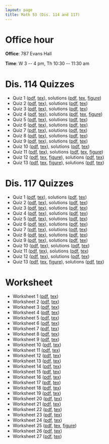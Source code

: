 ```yaml
---
layout: page
title: Math 53 (Dis. 114 and 117)
---
```

# Office hour

**Office**: 787 Evans Hall

**Time**: W 3 -- 4 pm, Th 10:30 -- 11:30 am

# Dis. 114 Quizzes

- Quiz 1 ([pdf](quiz01dis114.pdf), [tex](quiz01dis114.tex)), solutions ([pdf](quiz01dis114sol.pdf), [tex](quiz01dis114.tex), [figure](quiz01dis114solpic.eps))
- Quiz 2 ([pdf](quiz02dis114.pdf), [tex](quiz02dis114.tex)), solutions ([pdf](quiz02dis114sol.pdf), [tex](quiz02dis114.tex))
- Quiz 3 ([pdf](quiz03dis114.pdf), [tex](quiz03dis114.tex)), solutions ([pdf](quiz03dis114sol.pdf), [tex](quiz03dis114.tex))
- Quiz 4 ([pdf](quiz04dis114.pdf), [tex](quiz04dis114.tex)), solutions ([pdf](quiz04dis114sol.pdf), [tex](quiz04dis114.tex), [figure](quiz04dis114solpic.png))
- Quiz 5 ([pdf](quiz05dis114.pdf), [tex](quiz05dis114.tex)), solutions ([pdf](quiz05dis114sol.pdf), [tex](quiz05dis114.tex))
- Quiz 6 ([pdf](quiz06dis114.pdf), [tex](quiz06dis114.tex)), solutions ([pdf](quiz06dis114sol.pdf), [tex](quiz06dis114.tex))
- Quiz 7 ([pdf](quiz07dis114.pdf), [tex](quiz07dis114.tex)), solutions ([pdf](quiz07dis114sol.pdf), [tex](quiz07dis114.tex))
- Quiz 8 ([pdf](quiz08dis114.pdf), [tex](quiz08dis114.tex)), solutions ([pdf](quiz08dis114sol.pdf), [tex](quiz08dis114.tex))
- Quiz 9 ([pdf](quiz09dis114.pdf), [tex](quiz09dis114.tex)), solutions ([pdf](quiz09dis114sol.pdf), [tex](quiz09dis114.tex))
- Quiz 10 ([pdf](quiz10dis114.pdf), [tex](quiz10dis114.tex)), solutions ([pdf](quiz10dis114sol.pdf), [tex](quiz10dis114.tex))
- Quiz 11 ([pdf](quiz11dis114.pdf), [tex](quiz11dis114.tex)), solutions ([pdf](quiz11dis114sol.pdf), [tex](quiz11dis114.tex), [figure](quiz11dis114solpic.png))
- Quiz 12 ([pdf](quiz12dis114.pdf), [tex](quiz12dis114.tex), [figure](quiz12dis114pic.png)), solutions ([pdf](quiz12dis114sol.pdf), [tex](quiz12dis114.tex))
- Quiz 13 ([pdf](quiz13dis114.pdf), [tex](quiz13dis114.tex), [figure](quiz13dis114pic.pdf)), solutions ([pdf](quiz13dis114sol.pdf), [tex](quiz13dis114.tex))

# Dis. 117 Quizzes

- Quiz 1 ([pdf](quiz01dis117.pdf), [tex](quiz01dis117.tex)), solutions ([pdf](quiz01dis117sol.pdf), [tex](quiz01dis117.tex))
- Quiz 2 ([pdf](quiz02dis117.pdf), [tex](quiz02dis117.tex)), solutions ([pdf](quiz02dis117sol.pdf), [tex](quiz02dis117.tex))
- Quiz 3 ([pdf](quiz03dis117.pdf), [tex](quiz03dis117.tex)), solutions ([pdf](quiz03dis117sol.pdf), [tex](quiz03dis117.tex))
- Quiz 4 ([pdf](quiz04dis117.pdf), [tex](quiz04dis117.tex)), solutions ([pdf](quiz04dis117sol.pdf), [tex](quiz04dis117.tex))
- Quiz 5 ([pdf](quiz05dis117.pdf), [tex](quiz05dis117.tex)), solutions ([pdf](quiz05dis117sol.pdf), [tex](quiz05dis117.tex))
- Quiz 6 ([pdf](quiz06dis117.pdf), [tex](quiz06dis117.tex)), solutions ([pdf](quiz06dis117sol.pdf), [tex](quiz06dis117.tex))
- Quiz 7 ([pdf](quiz07dis117.pdf), [tex](quiz07dis117.tex)), solutions ([pdf](quiz07dis117sol.pdf), [tex](quiz07dis117.tex))
- Quiz 8 ([pdf](quiz08dis117.pdf), [tex](quiz08dis117.tex)), solutions ([pdf](quiz08dis117sol.pdf), [tex](quiz08dis117.tex))
- Quiz 9 ([pdf](quiz09dis117.pdf), [tex](quiz09dis117.tex)), solutions ([pdf](quiz09dis117sol.pdf), [tex](quiz09dis117.tex))
- Quiz 10 ([pdf](quiz10dis117.pdf), [tex](quiz10dis117.tex)), solutions ([pdf](quiz10dis117sol.pdf), [tex](quiz10dis117.tex))
- Quiz 11 ([pdf](quiz11dis117.pdf), [tex](quiz11dis117.tex)), solutions ([pdf](quiz11dis117sol.pdf), [tex](quiz11dis117.tex))
- Quiz 12 ([pdf](quiz12dis117.pdf), [tex](quiz12dis117.tex)), solutions ([pdf](quiz12dis117sol.pdf), [tex](quiz12dis117.tex))
- Quiz 13 ([pdf](quiz13dis117.pdf), [tex](quiz13dis117.tex), [figure](quiz13dis117pic.pdf)), solutions ([pdf](quiz13dis117sol.pdf), [tex](quiz13dis117.tex))

# Worksheet

- Worksheet 1 ([pdf](worksheet01.pdf), [tex](worksheet01.tex))
- Worksheet 2 ([pdf](worksheet02.pdf), [tex](worksheet02.tex))
- Worksheet 3 ([pdf](worksheet03.pdf), [tex](worksheet03.tex))
- Worksheet 4 ([pdf](worksheet04.pdf), [tex](worksheet04.tex))
- Worksheet 5 ([pdf](worksheet05.pdf), [tex](worksheet05.tex))
- Worksheet 6 ([pdf](worksheet06.pdf), [tex](worksheet06.tex))
- Worksheet 7 ([pdf](worksheet07.pdf), [tex](worksheet07.tex))
- Worksheet 8 ([pdf](worksheet08.pdf), [tex](worksheet08.tex))
- Worksheet 9 ([pdf](worksheet09.pdf), [tex](worksheet09.tex))
- Worksheet 10 ([pdf](worksheet10.pdf), [tex](worksheet10.tex))
- Worksheet 11 ([pdf](worksheet11.pdf), [tex](worksheet11.tex))
- Worksheet 12 ([pdf](worksheet12.pdf), [tex](worksheet12.tex))
- Worksheet 13 ([pdf](worksheet13.pdf), [tex](worksheet13.tex))
- Worksheet 14 ([pdf](worksheet14.pdf), [tex](worksheet14.tex))
- Worksheet 15 ([pdf](worksheet15.pdf), [tex](worksheet15.tex))
- Worksheet 16 ([pdf](worksheet16.pdf), [tex](worksheet16.tex))
- Worksheet 17 ([pdf](worksheet17.pdf), [tex](worksheet17.tex))
- Worksheet 18 ([pdf](worksheet18.pdf), [tex](worksheet18.tex))
- Worksheet 19 ([pdf](worksheet19.pdf), [tex](worksheet19.tex))
- Worksheet 20 ([pdf](worksheet20.pdf), [tex](worksheet20.tex))
- Worksheet 21 ([pdf](worksheet21.pdf), [tex](worksheet21.tex))
- Worksheet 22 ([pdf](worksheet22.pdf), [tex](worksheet22.tex))
- Worksheet 23 ([pdf](worksheet23.pdf), [tex](worksheet23.tex))
- Worksheet 24 ([pdf](worksheet24.pdf), [tex](worksheet24.tex))
- Worksheet 25 ([pdf](worksheet25.pdf), [tex](worksheet25.tex), [figure](quiz12dis114pic.png))
- Worksheet 26 ([pdf](worksheet26.pdf), [tex](worksheet26.tex))
- Worksheet 27 ([pdf](worksheet27.pdf), [tex](worksheet27.tex))
